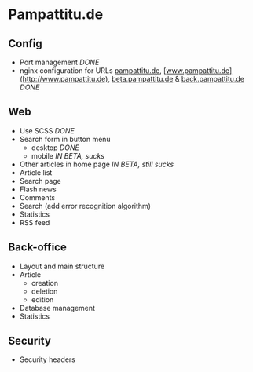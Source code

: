 Pampattitu.de
=============

Config
------
  * Port management *DONE*
  * nginx configuration for URLs [pampattitu.de](http://pampattitu.de), [www.pampattitu.de](http://www.pampattitu.de), [beta.pampattitu.de](http://beta.pampattitu.de) & [back.pampattitu.de](http://back.pampattitu.de) *DONE*

Web
---
  * Use SCSS *DONE*
  * Search form in button menu
    * desktop *DONE*
    * mobile *IN BETA, sucks*
  * Other articles in home page *IN BETA, still sucks*
  * Article list
  * Search page
  * Flash news
  * Comments
  * Search (add error recognition algorithm)
  * Statistics
  * RSS feed

Back-office
-----------
  * Layout and main structure
  * Article
    * creation
    * deletion
    * edition
  * Database management
  * Statistics

Security
--------
  * Security headers
